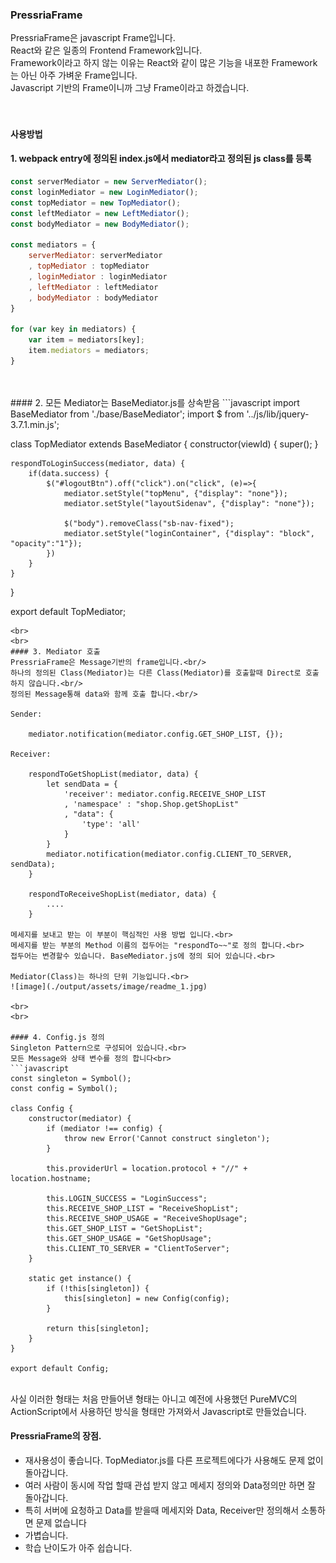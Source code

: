 ### PressriaFrame
PressriaFrame은 javascript Frame입니다.<br/>
React와 같은 일종의 Frontend Framework입니다.<br/>
Framework이라고 하지 않는 이유는 React와 같이 많은 기능을 내포한 Framework는 아닌 아주 가벼운 Frame입니다.<br/>
Javascript 기반의 Frame이니까 그냥 Frame이라고 하겠습니다.<br/>
<br/>
<br/>
#### 사용방법


#### 1. webpack entry에 정의된 index.js에서 mediator라고 정의된 js class를 등록

```javascript
const serverMediator = new ServerMediator();
const loginMediator = new LoginMediator();
const topMediator = new TopMediator();
const leftMediator = new LeftMediator();
const bodyMediator = new BodyMediator();

const mediators = {
	serverMediator: serverMediator
	, topMediator : topMediator
	, loginMediator : loginMediator
	, leftMediator : leftMediator
	, bodyMediator : bodyMediator
}

for (var key in mediators) {
	var item = mediators[key];
	item.mediators = mediators;
}
```
<br>
<br>
#### 2. 모든 Mediator는 BaseMediator.js를 상속받음
```javascript
import BaseMediator from './base/BaseMediator';
import $ from '../js/lib/jquery-3.7.1.min.js';

class TopMediator extends BaseMediator {
	constructor(viewId) {
		super();
	}

	respondToLoginSuccess(mediator, data) {
		if(data.success) {
			$("#logoutBtn").off("click").on("click", (e)=>{
				mediator.setStyle("topMenu", {"display": "none"});
				mediator.setStyle("layoutSidenav", {"display": "none"});
	
				$("body").removeClass("sb-nav-fixed");
				mediator.setStyle("loginContainer", {"display": "block", "opacity":"1"});
			})
		}
	}
}

export default TopMediator;
```
<br>
<br>
#### 3. Mediator 호출
PressriaFrame은 Message기반의 frame입니다.<br/>
하나의 정의된 Class(Mediator)는 다른 Class(Mediator)를 호출할때 Direct로 호출 하지 않습니다.<br/>
정의된 Message통해 data와 함께 호출 합니다.<br/>

Sender:

    mediator.notification(mediator.config.GET_SHOP_LIST, {});
    
Receiver:

	respondToGetShopList(mediator, data) {
		let sendData = {
			'receiver': mediator.config.RECEIVE_SHOP_LIST
			, 'namespace' : "shop.Shop.getShopList"
			, "data": {
				'type': 'all'
			}
		}
		mediator.notification(mediator.config.CLIENT_TO_SERVER, sendData);
	}

	respondToReceiveShopList(mediator, data) {
		....
	}
    
메세지를 보내고 받는 이 부분이 핵심적인 사용 방법 입니다.<br>
메세지를 받는 부분의 Method 이름의 접두어는 "respondTo~~"로 정의 합니다.<br>
접두어는 변경할수 있습니다. BaseMediator.js에 정의 되어 있습니다.<br>

Mediator(Class)는 하나의 단위 기능입니다.<br>
![image](./output/assets/image/readme_1.jpg)

<br>
<br>

#### 4. Config.js 정의
Singleton Pattern으로 구성되어 있습니다.<br>
모든 Message와 상태 변수를 정의 합니다<br>
```javascript
const singleton = Symbol();
const config = Symbol();

class Config {
	constructor(mediator) {
		if (mediator !== config) {
			throw new Error('Cannot construct singleton');
		}

		this.providerUrl = location.protocol + "//" + location.hostname;

		this.LOGIN_SUCCESS = "LoginSuccess";
		this.RECEIVE_SHOP_LIST = "ReceiveShopList";
		this.RECEIVE_SHOP_USAGE = "ReceiveShopUsage";
		this.GET_SHOP_LIST = "GetShopList";
		this.GET_SHOP_USAGE = "GetShopUsage";
		this.CLIENT_TO_SERVER = "ClientToServer";
	}

	static get instance() {
		if (!this[singleton]) {
			this[singleton] = new Config(config);
		}

		return this[singleton];
	}
}

export default Config;
```

<br>
사실 이러한 형태는 처음 만들어낸 형태는 아니고 예전에 사용했던 PureMVC의 ActionScript에서 사용하던 방식을 형태만 가져와서 Javascript로 만들었습니다.

#### PressriaFrame의 장점.
* 재사용성이 좋습니다. TopMediator.js를 다른 프로젝트에다가 사용해도 문제 없이 돌아갑니다.<br>
* 여러 사람이 동시에 작업 할때 관섭 받지 않고 메세지 정의와 Data정의만 하면 잘 돌아갑니다.<br>
* 특히 서버에 요청하고 Data를 받을때 메세지와 Data, Receiver만 정의해서 소통하면 문제 없습니다<br>
* 가볍습니다.<br>
* 학습 난이도가 아주 쉽습니다.<br>





